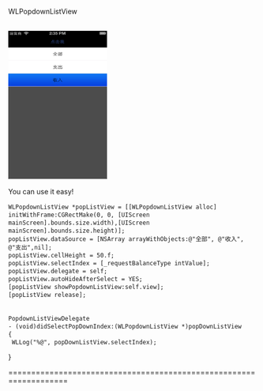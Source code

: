WLPopdownListView

<br/>
<img src="https://github.com/linger103/WLPopdownListView/raw/master/screenshot.png" alt="Image" title="ScreenShot" width="200" height="300" />

You can use it easy!

    WLPopdownListView *popListView = [[WLPopdownListView alloc] initWithFrame:CGRectMake(0, 0, [UIScreen mainScreen].bounds.size.width),[UIScreen mainScreen].bounds.size.height)];
    popListView.dataSource = [NSArray arrayWithObjects:@"全部", @"收入", @"支出",nil];
    popListView.cellHeight = 50.f;
    popListView.selectIndex = [_requestBalanceType intValue];
    popListView.delegate = self;
    popListView.autoHideAfterSelect = YES;
    [popListView showPopdownListView:self.view];
    [popListView release];
    
    
    PopdownListViewDelegate
    - (void)didSelectPopDownIndex:(WLPopdownListView *)popDownListView
    {
     WLLog("%@", popDownListView.selectIndex);
}

===================================================================
